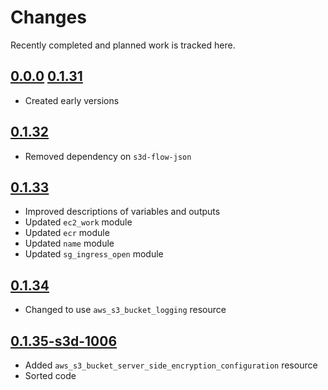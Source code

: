# Changes
Recently completed and planned work is tracked here.

## [0.0.0](.) [0.1.31](.)
- Created early versions

## [0.1.32](.)
- Removed dependency on `s3d-flow-json`

## [0.1.33](.)
- Improved descriptions of variables and outputs
- Updated `ec2_work` module
- Updated `ecr` module
- Updated `name` module
- Updated `sg_ingress_open` module

## [0.1.34](.)
- Changed to use `aws_s3_bucket_logging` resource

## [0.1.35-s3d-1006](.)
- Added `aws_s3_bucket_server_side_encryption_configuration` resource
- Sorted code
